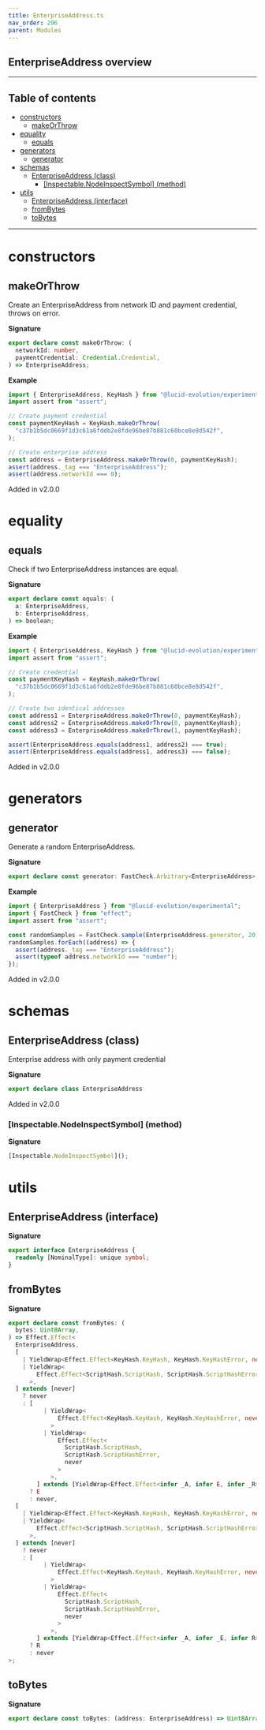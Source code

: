 ```yaml
---
title: EnterpriseAddress.ts
nav_order: 296
parent: Modules
---
```


## EnterpriseAddress overview

---

<h2 class="text-delta">Table of contents</h2>

- [constructors](#constructors)
  - [makeOrThrow](#makeorthrow)
- [equality](#equality)
  - [equals](#equals)
- [generators](#generators)
  - [generator](#generator)
- [schemas](#schemas)
  - [EnterpriseAddress (class)](#enterpriseaddress-class)
    - [[Inspectable.NodeInspectSymbol] (method)](#inspectablenodeinspectsymbol-method)
- [utils](#utils)
  - [EnterpriseAddress (interface)](#enterpriseaddress-interface)
  - [fromBytes](#frombytes)
  - [toBytes](#tobytes)

---

# constructors

## makeOrThrow

Create an EnterpriseAddress from network ID and payment credential, throws on error.

**Signature**

```ts
export declare const makeOrThrow: (
  networkId: number,
  paymentCredential: Credential.Credential,
) => EnterpriseAddress;
```

**Example**

```ts
import { EnterpriseAddress, KeyHash } from "@lucid-evolution/experimental";
import assert from "assert";

// Create payment credential
const paymentKeyHash = KeyHash.makeOrThrow(
  "c37b1b5dc0669f1d3c61a6fddb2e8fde96be87b881c60bce8e8d542f",
);

// Create enterprise address
const address = EnterpriseAddress.makeOrThrow(0, paymentKeyHash);
assert(address._tag === "EnterpriseAddress");
assert(address.networkId === 0);
```

Added in v2.0.0

# equality

## equals

Check if two EnterpriseAddress instances are equal.

**Signature**

```ts
export declare const equals: (
  a: EnterpriseAddress,
  b: EnterpriseAddress,
) => boolean;
```

**Example**

```ts
import { EnterpriseAddress, KeyHash } from "@lucid-evolution/experimental";
import assert from "assert";

// Create credential
const paymentKeyHash = KeyHash.makeOrThrow(
  "c37b1b5dc0669f1d3c61a6fddb2e8fde96be87b881c60bce8e8d542f",
);

// Create two identical addresses
const address1 = EnterpriseAddress.makeOrThrow(0, paymentKeyHash);
const address2 = EnterpriseAddress.makeOrThrow(0, paymentKeyHash);
const address3 = EnterpriseAddress.makeOrThrow(1, paymentKeyHash);

assert(EnterpriseAddress.equals(address1, address2) === true);
assert(EnterpriseAddress.equals(address1, address3) === false);
```

Added in v2.0.0

# generators

## generator

Generate a random EnterpriseAddress.

**Signature**

```ts
export declare const generator: FastCheck.Arbitrary<EnterpriseAddress>;
```

**Example**

```ts
import { EnterpriseAddress } from "@lucid-evolution/experimental";
import { FastCheck } from "effect";
import assert from "assert";

const randomSamples = FastCheck.sample(EnterpriseAddress.generator, 20);
randomSamples.forEach((address) => {
  assert(address._tag === "EnterpriseAddress");
  assert(typeof address.networkId === "number");
});
```

Added in v2.0.0

# schemas

## EnterpriseAddress (class)

Enterprise address with only payment credential

**Signature**

```ts
export declare class EnterpriseAddress
```

Added in v2.0.0

### [Inspectable.NodeInspectSymbol] (method)

**Signature**

```ts
[Inspectable.NodeInspectSymbol]();
```

# utils

## EnterpriseAddress (interface)

**Signature**

```ts
export interface EnterpriseAddress {
  readonly [NominalType]: unique symbol;
}
```

## fromBytes

**Signature**

```ts
export declare const fromBytes: (
  bytes: Uint8Array,
) => Effect.Effect<
  EnterpriseAddress,
  [
    | YieldWrap<Effect.Effect<KeyHash.KeyHash, KeyHash.KeyHashError, never>>
    | YieldWrap<
        Effect.Effect<ScriptHash.ScriptHash, ScriptHash.ScriptHashError, never>
      >,
  ] extends [never]
    ? never
    : [
          | YieldWrap<
              Effect.Effect<KeyHash.KeyHash, KeyHash.KeyHashError, never>
            >
          | YieldWrap<
              Effect.Effect<
                ScriptHash.ScriptHash,
                ScriptHash.ScriptHashError,
                never
              >
            >,
        ] extends [YieldWrap<Effect.Effect<infer _A, infer E, infer _R>>]
      ? E
      : never,
  [
    | YieldWrap<Effect.Effect<KeyHash.KeyHash, KeyHash.KeyHashError, never>>
    | YieldWrap<
        Effect.Effect<ScriptHash.ScriptHash, ScriptHash.ScriptHashError, never>
      >,
  ] extends [never]
    ? never
    : [
          | YieldWrap<
              Effect.Effect<KeyHash.KeyHash, KeyHash.KeyHashError, never>
            >
          | YieldWrap<
              Effect.Effect<
                ScriptHash.ScriptHash,
                ScriptHash.ScriptHashError,
                never
              >
            >,
        ] extends [YieldWrap<Effect.Effect<infer _A, infer _E, infer R>>]
      ? R
      : never
>;
```

## toBytes

**Signature**

```ts
export declare const toBytes: (address: EnterpriseAddress) => Uint8Array;
```
